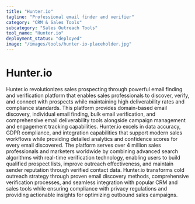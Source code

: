 ```yaml
---
title: "Hunter.io"
tagline: "Professional email finder and verifier"
category: "CRM & Sales Tools"
subcategory: "Sales Outreach Tools"
tool_name: "Hunter.io"
deployment_status: "deployed"
image: "/images/tools/hunter-io-placeholder.jpg"
---
```


# Hunter.io

Hunter.io revolutionizes sales prospecting through powerful email finding and verification platform that enables sales professionals to discover, verify, and connect with prospects while maintaining high deliverability rates and compliance standards. This platform provides domain-based email discovery, individual email finding, bulk email verification, and comprehensive email deliverability tools alongside campaign management and engagement tracking capabilities. Hunter.io excels in data accuracy, GDPR compliance, and integration capabilities that support modern sales workflows while providing detailed analytics and confidence scores for every email discovered. The platform serves over 4 million sales professionals and marketers worldwide by combining advanced search algorithms with real-time verification technology, enabling users to build qualified prospect lists, improve outreach effectiveness, and maintain sender reputation through verified contact data. Hunter.io transforms cold outreach strategy through proven email discovery methods, comprehensive verification processes, and seamless integration with popular CRM and sales tools while ensuring compliance with privacy regulations and providing actionable insights for optimizing outbound sales campaigns.